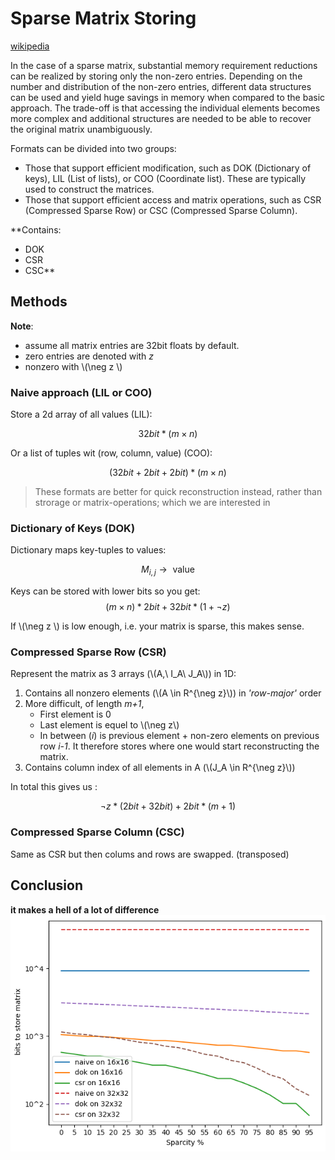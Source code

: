 # Sparse Matrix Storing

[wikipedia](https://en.wikipedia.org/wiki/Sparse_matrix) 

In the case of a sparse matrix, substantial memory requirement reductions can be realized by storing only the non-zero entries. Depending on the number and distribution of the non-zero entries, different data structures can be used and yield huge savings in memory when compared to the basic approach. The trade-off is that accessing the individual elements becomes more complex and additional structures are needed to be able to recover the original matrix unambiguously.

Formats can be divided into two groups:

- Those that support efficient modification, such as DOK (Dictionary of keys), LIL (List of lists), or COO (Coordinate list). These are typically used to construct the matrices.
- Those that support efficient access and matrix operations, such as CSR (Compressed Sparse Row) or CSC (Compressed Sparse Column).

**Contains:
 - DOK
 - CSR
 - CSC**
 
## Methods
 
**Note**:
 -  assume all matrix entries are 32bit floats by default.
 -  zero entries are denoted with *z*
 - nonzero with \\(\neg z \\)
### Naive approach (LIL or COO)

Store a 2d array of all values (LIL): 

$$32bit * (m \times n)$$

Or a list of tuples wit (row, column, value) (COO):

$$ (32bit + 2bit + 2bit) * (m \times n)$$

> These formats are better for quick reconstruction instead, rather than strorage or matrix-operations; which we are interested in

### Dictionary of Keys (DOK)

Dictionary maps key-tuples to values:

$$M_{i,j} \rightarrow \text{ value}$$

 Keys can be stored with lower bits so you get:
 $$ (m \times n)*2bit + 32bit * (1+ \neg z)$$
 
 If  \\(\neg z \\) is low enough, i.e. your matrix is sparse, this makes sense.

### Compressed Sparse Row (CSR)

Represent the matrix as 3 arrays (\\(A,\ I_A\ J_A\\))  in 1D:

1. Contains all nonzero elements (\\(A \in R^{\neg z}\\)) in *'row-major'* order
2. More difficult, of length *m+1*, 
	- First element is 0
	- Last element is equel to \\(\neg z\\)
	- In between (*i*) is previous element + non-zero elements on previous row *i-1*. It therefore stores where one would start reconstructing the matrix.
3. Contains column index of all elements in A (\\(J_A \in R^{\neg z}\\))

In total this gives us :

$$ \neg z * (2bit + 32bit) + 2bit * (m + 1)$$

### Compressed Sparse Column (CSC)

Same as CSR but then colums and rows are swapped. (transposed)

## Conclusion

**it makes a hell of a lot of difference**
![](./stijns_papers/figs/Sparse_Matrix_Storing/capacity1.png) 


